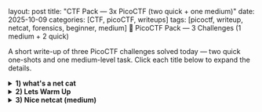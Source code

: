 layout: post
title: "CTF Pack — 3x PicoCTF (two quick + one medium)"
date: 2025-10-09
categories: [CTF, picoCTF, writeups]
tags: [picoctf, writeup, netcat, forensics, beginner, medium]
🧩 PicoCTF Pack — 3 Challenges (1 medium + 2 quick)

A short write-up of three PicoCTF challenges solved today — two quick one-shots and one medium-level task.
Click each title below to expand the details.

<details> <summary><b>1) what's a net cat</b></summary>
what's a net cat
🔍 Description
It was warm up before medium level CTF I'm gonna take today.
To find the flag we will need to use then netact (nc) linux command.

🛠️ What I did
Connected to the host *****:
<code>nc host.example.com 12345</code>

Received response from a server containing the flag.

📸 Screenshot
<img src="../assets/img/ctf-2025-whats-netcat/1.png" width="600">
🏁 Flag
<code>picoCTF{PLACEHOLDER_WHATS_A_NET_CAT}</code>
And the task was completed.
<img src="../assets/img/ctf-2025-whats-netcat/2.png" width="600">

</details>
<details> <summary><b>2) Lets Warm Up</b></summary>
Lets Warm Up
🔍 Description

A very basic warm-up challenge — likely reading a file or doing a simple conversion.

🛠️ Steps (placeholder)

Downloaded the file:
<code>wget http://example.com/flag.txt
 -O flag.txt</code>

Displayed the contents:
<code>cat flag.txt</code>

📸 Screenshot
<img src="../assets/img/ctf/lets-warm-up.png" alt="lets warm up screenshot" width="600">
🏁 Flag

<code>picoCTF{PLACEHOLDER_LETS_WARM_UP}</code>

</details>
<details> <summary><b>3) Nice netcat (medium)</b></summary>
Nice netcat — (medium)
🔍 Description

A medium-level challenge involving netcat and ASCII conversion — we receive a stream of numbers (space-separated) that must be translated to readable text.

🛠️ Steps to solve

Connected to the server:
<code>nc mercury.picoctf.net 35652</code>

Saved the output to a file:
<code>nc mercury.picoctf.net 35652 > nice_netcat_spaces_flag.txt</code>

The file contained space-separated decimal numbers — I converted each number to its ASCII character:
<code>awk '{ for(i=1;i<=NF;i++) printf "%c", $i; print "" }' nice_netcat_spaces_flag.txt > decoded.txt</code>
Alternatively, if numbers are in decimal format:
<code>tr ' ' '\n' < nice_netcat_spaces_flag.txt | while read num; do printf "\x$(printf %x $num)"; done ; echo</code>

Read the decoded file and retrieved the flag.

📸 Screenshots
<img src="../assets/img/ctf/nice-netcat-1.png" alt="nice netcat step 1" width="600"> <img src="../assets/img/ctf/nice-netcat-2.png" alt="nice netcat step 2" width="600">
🏁 Flag

<code>picoCTF{PLACEHOLDER_NICE_NETCAT}</code>

🔁 Notes / Takeaways

AWK is incredibly efficient for iterating over fields and converting numeric values to characters.

Always check the number format (decimal / hex / octal) before converting.

</details>
